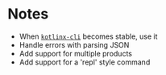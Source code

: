 # Notes
* When [`kotlinx-cli`](https://github.com/Kotlin/kotlinx-cli) becomes stable, use it
* Handle errors with parsing JSON
* Add support for multiple products
* Add support for a 'repl' style command